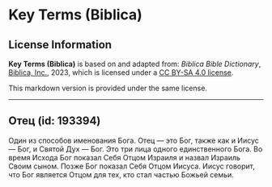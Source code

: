# Key Terms (Biblica)

## License Information

**Key Terms (Biblica)** is based on and adapted from: _Biblica Bible Dictionary_, [Biblica, Inc.](https://www.biblica.com/), 2023, which is licensed under a [CC BY-SA 4.0 license](https://creativecommons.org/licenses/by-sa/4.0/legalcode.en).

This markdown version is provided under the same license.



--------------------------------

## Отец (id: 193394)

Один из способов именования Бога. Отец — это Бог, также как и Иисус — Бог, и Святой Дух — Бог. Это три лица одного единственного Бога. Во время Исхода Бог показал Себя Отцом Израиля и назвал Израиль Своим сыном. Позже Бог показал Себя Отцом Иисуса. Иисус говорит, что Бог является Отцом для тех, кто стал частью Божьей семьи.


